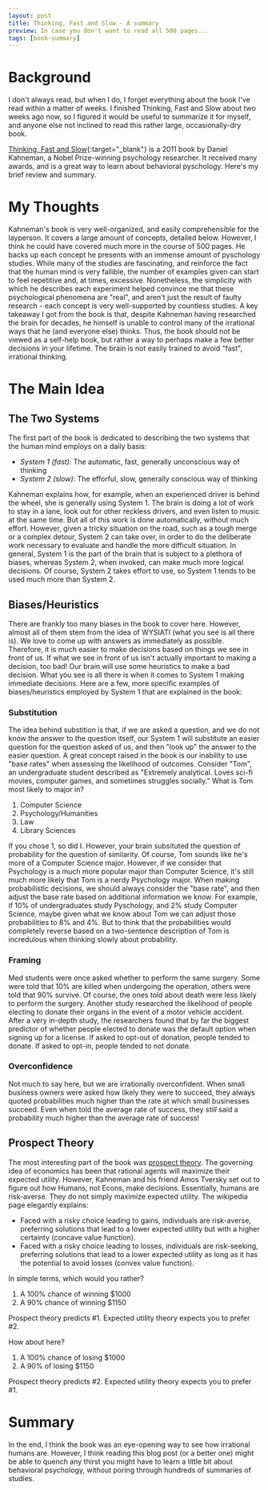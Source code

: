 ```yaml
---
layout: post
title: Thinking, Fast and Slow - A summary
preview: In case you don't want to read all 500 pages...
tags: [book-summary]
---
```


# Background
I don't always read, but when I do, I forget everything about the book I've read within a matter of weeks. I finished Thinking, Fast and Slow about two weeks ago now, so I figured it would be useful to summarize it for myself, and anyone else not inclined to read this rather large, occasionally-dry book.

[Thinking, Fast and Slow](https://www.amazon.com/dp/B00555X8OA){:target="_blank"} is a 2011 book by Daniel Kahneman, a Nobel Prize-winning psychology researcher. It received many awards, and is a great way to learn about behavioral pyschology. Here's my brief review and summary.
# My Thoughts
Kahneman's book is very well-organized, and easily comprehensible for the layperson. It covers a large amount of concepts, detailed below. However, I think he could have covered much more in the course of 500 pages. He backs up each concept he presents with an immense amount of pyschology studies. While many of the studies are fascinating, and reinforce the fact that the human mind is very fallible, the number of examples given can start to feel repetitive and, at times, excessive. Nonetheless, the simplicity with which he describes each experiment helped convince me that these psychological phenomena are "real", and aren't just the result of faulty research - each concept is very well-supported by countless studies. A key takeaway I got from the book is that, despite Kahneman having researched the brain for decades, he himself is unable to control many of the irrational ways that he (and everyone else) thinks. Thus, the book should not be viewed as a self-help book, but rather a way to perhaps make a few better decisions in your lifetime. The brain is not easily trained to avoid "fast", irrational thinking.
# The Main Idea
## The Two Systems
The first part of the book is dedicated to describing the two systems that the human mind employs on a daily basis:
- *System 1 (fast)*: The automatic, fast, generally unconscious way of thinking
- *System 2 (slow)*: The efforful, slow, generally conscious way of thinking

Kahneman explains how, for example, when an experienced driver is behind the wheel, she is generally using System 1. The brain is doing a lot of work to stay in a lane, look out for other reckless drivers, and even listen to music at the same time. But all of this work is done automatically, without much effort. However, given a tricky situation on the road, such as a tough merge or a complex detour, System 2 can take over, in order to do the deliberate work necessary to evaluate and handle the more difficult situation. In general, System 1 is the part of the brain that is subject to a plethora of biases, whereas System 2, when invoked, can make much more logical decisions. Of course, System 2 takes effort to use, so System 1 tends to be used much more than System 2.

## Biases/Heuristics
There are frankly too many biases in the book to cover here. However, almost all of them stem from the idea of WYSIATI (what you see is all there is). We love to come up with answers as immediately as possible. Therefore, it is much easier to make decisions based on things we see in front of us. If what we see in front of us isn't actually important to making a decision, too bad! Our brain will use some heuristics to make a bad decision. What you see is all there is when it comes to System 1 making immediate decisions. Here are a few, more specific examples of biases/heuristics employed by System 1 that are explained in the book:
### Substitution
The idea behind substition is that, if we are asked a question, and we do not know the answer to the question itself, our System 1 will substitute an easier question for the question asked of us, and then "look up" the answer to the easier question. A great concept raised in the book is our inability to use "base rates" when assessing the likelihood of outcomes. Consider "Tom", an undergraduate student described as "Extremely analytical. Loves sci-fi movies, computer games, and sometimes struggles socially." What is Tom most likely to major in? 

1. Computer Science
2. Psychology/Humanities
3. Law
4. Library Sciences

If you chose 1, so did I. However, your brain subsituted the question of probability for the question of similarity. Of course, Tom sounds like he's more of a Computer Science major. However, if we consider that Psychology is a much more popular major than Computer Science, it's still much more likely that Tom is a nerdy Psychology major. When making probabilistic decisions, we should always consider the "base rate", and then adjust the base rate based on additional information we know. For example, if 10% of undergraduates study Pyschology, and 2% study Computer Science, maybe given what we know about Tom we can adjust those probabilities to 8% and 4%. But to think that the probabilities would completely reverse based on a two-sentence description of Tom is incredulous when thinking slowly about probability.
### Framing
Med students were once asked whether to perform the same surgery. Some were told that 10% are killed when undergoing the operation, others were told that 90% survive. Of course, the ones told about death were less likely to perform the surgery. Another study researched the likelihood of people electing to donate their organs in the event of a motor vehicle accident. After a very in-depth study, the researchers found that by far the biggest predictor of whether people elected to donate was the default option when signing up for a license. If asked to opt-out of donation, people tended to donate. If asked to opt-in, people tended to not donate.
### Overconfidence
Not much to say here, but we are irrationally overconfident. When small business owners were asked how likely they were to succeed, they always quoted probabilities much higher than the rate at which small businesses succeed. Even when told the average rate of success, they _still_ said a probability much higher than the average rate of success!
## Prospect Theory
The most interesting part of the book was [prospect theory](https://en.wikipedia.org/wiki/Prospect_theory). The governing idea of economics has been that rational agents will maximize their expected utility. However, Kahneman and his friend Amos Tversky set out to figure out how Humans, not Econs, make decisions. Essentially, humans are risk-averse. They do not simply maximize expected utility. The wikipedia page elegantly explains:

+ Faced with a risky choice leading to gains, individuals are risk-averse, preferring solutions that lead to a lower expected utility but with a higher certainty (concave value function).
+ Faced with a risky choice leading to losses, individuals are risk-seeking, preferring solutions that lead to a lower expected utility as long as it has the potential to avoid losses (convex value function).

In simple terms, which would you rather?
1. A 100% chance of winning $1000
2. A 90% chance of winning $1150

Prospect theory predicts #1. Expected utility theory expects you to prefer #2.

How about here?
1. A 100% chance of losing $1000
2. A 90% of losing $1150

Prospect theory predicts #2. Expected utility theory expects you to prefer #1.
# Summary
In the end, I think the book was an eye-opening way to see how irrational humans are. However, I think reading this blog post (or a better one) might be able to quench any thirst you might have to learn a little bit about behavioral psychology, without poring through hundreds of summaries of studies.
